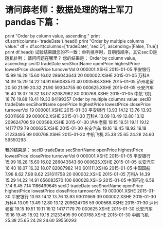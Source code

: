 # 请问薛老师：数据处理的瑞士军刀pandas下篇：

print "Order by column value, ascending:"
print df.sort(columns='tradeDate').head()
print "Order by multiple columns value:"
df = df.sort(columns=['tradeDate', 'secID'], ascending=[False, True])
print df.head()
试验结果跟您的不一致：单列排序时，日期按顺序，其它secID是随机排列；
请问问题在哪里？
您的结果是：
Order by column value, ascending:
          secID   tradeDate secShortName  openPrice  highestPrice  lowestPrice  closePrice  turnoverVol
0   000001.XSHE  2015-01-05         平安银行      15.99         16.28        15.60       16.02    286043643
20  000002.XSHE  2015-01-05          万科A      14.39         15.29        14.22       14.91    656083570
40  000568.XSHE  2015-01-05         泸州老窖      20.50         21.99        20.32       21.90     59304755
60  000625.XSHE  2015-01-05         长安汽车      16.40         18.07        16.32       18.07     82087982
80  000768.XSHE  2015-01-05         中航飞机      18.76         19.88        18.41       19.33     84199357
Order by multiple columns value:
          secID   tradeDate secShortName  openPrice  highestPrice  lowestPrice  closePrice  turnoverVol
19  000001.XSHE  2015-01-30         平安银行      13.93         14.12        13.76       13.93     93011669
39  000002.XSHE  2015-01-30          万科A      13.09         13.49        12.80       13.12    209624706
59  000568.XSHE  2015-01-30         泸州老窖      19.15         19.51        19.11       19.12     14177179
79  000625.XSHE  2015-01-30         长安汽车      19.16         19.45        18.92       19.18     21233495
99  000768.XSHE  2015-01-30         中航飞机      25.38         25.65        24.28       24.60     59550293

我的结果是：
           secID   tradeDate secShortName  openPrice  highestPrice  lowestPrice  closePrice  turnoverVol
0    000001.XSHE  2015-01-05         平安银行      15.99         16.28        15.60       16.02    286043643
60   000625.XSHE  2015-01-05         长安汽车      16.40         18.07        16.32       18.07     82087982
140  601111.XSHG  2015-01-05         中国国航       7.98          8.62         7.98        8.62    231611758
20   000002.XSHE  2015-01-05          万科A      14.39         15.29        14.22       14.91    656083570
100  600028.XSHG  2015-01-05         中国石化       6.59          7.14         6.45        7.14   1186499645
          secID   tradeDate secShortName  openPrice  highestPrice  lowestPrice  closePrice  turnoverVol
19  000001.XSHE  2015-01-30         平安银行      13.93         14.12        13.76       13.93     93011669
39  000002.XSHE  2015-01-30          万科A      13.09         13.49        12.80       13.12    209624706
59  000568.XSHE  2015-01-30         泸州老窖      19.15         19.51        19.11       19.12     14177179
79  000625.XSHE  2015-01-30         长安汽车      19.16         19.45        18.92       19.18     21233495
99  000768.XSHE  2015-01-30         中航飞机      25.38         25.65        24.28       24.60     59550293